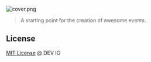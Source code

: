 ![cover.png](https://bitbucket.org/repo/Aexq5y/images/3619728953-cover.png)

> A starting point for the creation of awesome events.

## License

[MIT License](http://deviofor.mit-license.org/) @ DEV IO
